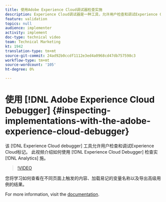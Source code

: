 ```yaml
---
title: 使用Adobe Experience Cloud调试器检查实施
description: Experience Cloud调试器是一种工具，允许用户检查和调试Experience Cloud标记。 此视频介绍如何使用Experience Cloud Debugger检查Analytics实施。
feature: validation
topics: null
audience: implementer
activity: implement
doc-type: technical video
team: Technical Marketing
kt: 1942
translation-type: tm+mt
source-git-commit: 24ad92b0ccdf1112e3ed4a0968cd47db757598c3
workflow-type: tm+mt
source-wordcount: '105'
ht-degree: 0%

---
```



# 使用 [!DNL Adobe Experience Cloud Debugger] {#inspecting-implementations-with-the-adobe-experience-cloud-debugger}

该 [!DNL Experience Cloud debugger] 工具允许用户检查和调试Experience Cloud标记。 此视频介绍如何使用 [!DNL Experience Cloud Debugger] 检查实 [!DNL Analytics] 施。

>[!VIDEO](https://video.tv.adobe.com/v/23878/?quality=12)

您将学习如何查看在不同页面上触发的内容、加载易记的变量名称以及导出高级用例的结果。

For more information, visit the [documentation](https://marketing.adobe.com/resources/help/en_US/experience-cloud-debugger/experience-cloud-debugger.html).
